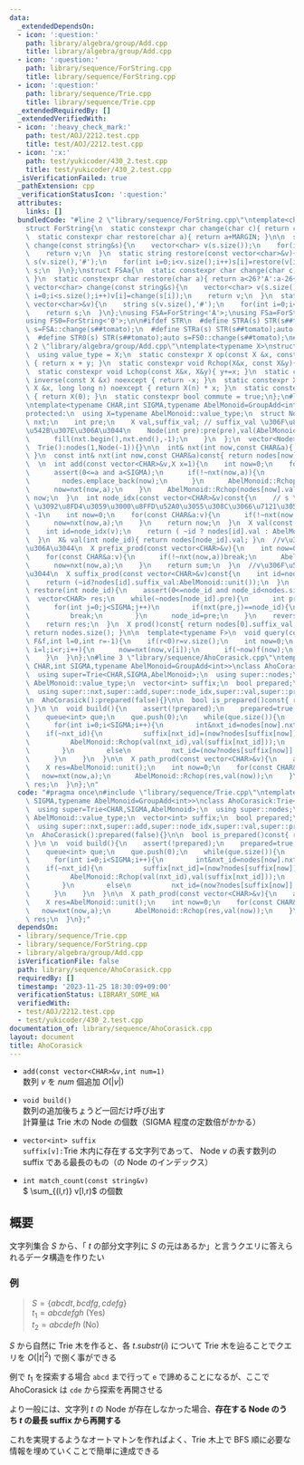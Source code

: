 ```yaml
---
data:
  _extendedDependsOn:
  - icon: ':question:'
    path: library/algebra/group/Add.cpp
    title: library/algebra/group/Add.cpp
  - icon: ':question:'
    path: library/sequence/ForString.cpp
    title: library/sequence/ForString.cpp
  - icon: ':question:'
    path: library/sequence/Trie.cpp
    title: library/sequence/Trie.cpp
  _extendedRequiredBy: []
  _extendedVerifiedWith:
  - icon: ':heavy_check_mark:'
    path: test/AOJ/2212.test.cpp
    title: test/AOJ/2212.test.cpp
  - icon: ':x:'
    path: test/yukicoder/430_2.test.cpp
    title: test/yukicoder/430_2.test.cpp
  _isVerificationFailed: true
  _pathExtension: cpp
  _verificationStatusIcon: ':question:'
  attributes:
    links: []
  bundledCode: "#line 2 \"library/sequence/ForString.cpp\"\ntemplate<char MARGIN>\n\
    struct ForString{\n  static constexpr char change(char c){ return c-MARGIN; }\n\
    \  static constexpr char restore(char a){ return a+MARGIN; }\n\n  static vector<char>\
    \ change(const string&s){\n    vector<char> v(s.size());\n    for(int i=0;i<s.size();i++)v[i]=change(s[i]);\n\
    \    return v;\n  }\n  static string restore(const vector<char>&v){\n    string\
    \ s(v.size(),'#');\n    for(int i=0;i<v.size();i++)s[i]=restore(v[i]);\n    return\
    \ s;\n  }\n};\nstruct FSAa{\n  static constexpr char change(char c){ return c<='Z'?c-'A':26+c-'a';\
    \ }\n  static constexpr char restore(char a){ return a<26?'A':a-26+'a'; }\n  static\
    \ vector<char> change(const string&s){\n    vector<char> v(s.size());\n    for(int\
    \ i=0;i<s.size();i++)v[i]=change(s[i]);\n    return v;\n  }\n  static string restore(const\
    \ vector<char>&v){\n    string s(v.size(),'#');\n    for(int i=0;i<v.size();i++)s[i]=restore(v[i]);\n\
    \    return s;\n  }\n};\nusing FSA=ForString<'A'>;\nusing FSa=ForString<'a'>;\n\
    using FS0=ForString<'0'>;\n\n#ifdef STR\n  #define STRA(s) STR(s##tomato);auto\
    \ s=FSA::change(s##tomato);\n  #define STRa(s) STR(s##tomato);auto s=FSa::change(s##tomato);\n\
    \  #define STR0(s) STR(s##tomato);auto s=FS0::change(s##tomato);\n#endif\n#line\
    \ 2 \"library/algebra/group/Add.cpp\"\ntemplate<typename X>\nstruct GroupAdd {\n\
    \  using value_type = X;\n  static constexpr X op(const X &x, const X &y) noexcept\
    \ { return x + y; }\n  static constexpr void Rchop(X&x, const X&y){ x+=y; }\n\
    \  static constexpr void Lchop(const X&x, X&y){ y+=x; }\n  static constexpr X\
    \ inverse(const X &x) noexcept { return -x; }\n  static constexpr X power(const\
    \ X &x, long long n) noexcept { return X(n) * x; }\n  static constexpr X unit()\
    \ { return X(0); }\n  static constexpr bool commute = true;\n};\n#line 4 \"library/sequence/Trie.cpp\"\
    \ntemplate<typename CHAR,int SIGMA,typename AbelMonoid=GroupAdd<int>>\nclass Trie{\n\
    protected:\n  using X=typename AbelMonoid::value_type;\n  struct Node{\n    array<int,SIGMA>\
    \ nxt;\n    int pre;\n    X val,suffix_val; // suffix_val \u306F\u81EA\u8EAB\u3092\
    \u542B\u307E\u306A\u3044\n    Node(int pre):pre(pre),val(AbelMonoid::unit()),suffix_val(AbelMonoid::unit()){\n\
    \      fill(nxt.begin(),nxt.end(),-1);\n    }\n  };\n  vector<Node> nodes;\npublic:\n\
    \  Trie():nodes(1,Node(-1)){}\n\n  int& nxt(int now,const CHAR&a){ return nodes[now].nxt[a];\
    \ }\n  const int& nxt(int now,const CHAR&a)const{ return nodes[now].nxt[a]; }\n\
    \  \n  int add(const vector<CHAR>&v,X x=1){\n    int now=0;\n    for(const CHAR&a:v){\n\
    \      assert(0<=a and a<SIGMA);\n      if(!~nxt(now,a)){\n        nxt(now,a)=nodes.size();\n\
    \        nodes.emplace_back(now);\n      }\n      AbelMonoid::Rchop(nodes[now].suffix_val,x);\n\
    \      now=nxt(now,a);\n    }\n    AbelMonoid::Rchop(nodes[now].val,x);\n    return\
    \ now;\n  }\n  int node_idx(const vector<CHAR>&v)const{\n    // s \u306E Node\
    \ \u3092\u8FD4\u3059\u3000\u8FFD\u52A0\u3055\u308C\u3066\u7121\u3051\u308C\u3070\
    \ -1\n    int now=0;\n    for(const CHAR&a:v){\n      if(!~nxt(now,a))return -1;\n\
    \      now=nxt(now,a);\n    }\n    return now;\n  }\n  X val(const vector<CHAR>&v){\n\
    \    int id=node_idx(v);\n    return ( ~id ? nodes[id].val : AbelMonoid::unit());\n\
    \  }\n  X& val(int node_id){ return nodes[node_id].val; }\n  //v\u306F\u542B\u307E\
    \u306A\u3044\n  X prefix_prod(const vector<CHAR>&v){\n    int now=0;\n    X sum=AbelMonoid::unit();\n\
    \    for(const CHAR&a:v){\n      if(!~nxt(now,a))break;\n      AbelMonoid::Rchop(sum,nodes[now].val);\n\
    \      now=nxt(now,a);\n    }\n    return sum;\n  }\n  //v\u306F\u542B\u307E\u306A\
    \u3044\n  X suffix_prod(const vector<CHAR>&v)const{\n    int id=node_idx(v);\n\
    \    return (~id?nodes[id].suffix_val:AbelMonoid::unit());\n  }\n  vector<CHAR>\
    \ restore(int node_id){\n    assert(0<=node_id and node_id<nodes.size());\n  \
    \  vector<CHAR> res;\n    while(~nodes[node_id].pre){\n      int pre=nodes[node_id].pre;\n\
    \      for(int j=0;j<SIGMA;j++)\n        if(nxt(pre,j)==node_id){\n          res.push_back(j);\n\
    \          break;\n        }\n      node_id=pre;\n    }\n    reverse(res.begin(),res.end());\n\
    \    return res;\n  }\n  X prod()const{ return nodes[0].suffix_val; }\n  int size()const{\
    \ return nodes.size(); }\n\n  template<typename F>\n  void query(const vector<CHAR>&v,const\
    \ F&f,int l=0,int r=-1){\n    if(r<0)r=v.size();\n    int now=0;\n    for(int\
    \ i=l;i<r;i++){\n      now=nxt(now,v[i]);\n      if(~now)f(now);\n      else break;\n\
    \    }\n  }\n};\n#line 3 \"library/sequence/AhoCorasick.cpp\"\ntemplate<typename\
    \ CHAR,int SIGMA,typename AbelMonoid=GroupAdd<int>>\nclass AhoCorasick:Trie<CHAR,SIGMA,AbelMonoid>{\n\
    \  using super=Trie<CHAR,SIGMA,AbelMonoid>;\n  using super::nodes;\n  using X=typename\
    \ AbelMonoid::value_type;\n  vector<int> suffix;\n  bool prepared;\npublic:\n\
    \  using super::nxt,super::add,super::node_idx,super::val,super::prefix_prod,super::suffix_prod,super::query,super::restore,super::prod,super::size;\n\
    \n  AhoCorasick():prepared(false){}\n\n  bool is_prepared()const{ return prepared;\
    \ }\n \n  void build(){\n    assert(!prepared);\n    prepared=true;\n    suffix.resize(nodes.size());\n\
    \    queue<int> que;\n    que.push(0);\n    while(que.size()){\n      int now=que.front();que.pop();\n\
    \      for(int i=0;i<SIGMA;i++){\n        int&nxt_id=nodes[now].nxt[i];\n    \
    \    if(~nxt_id){\n          suffix[nxt_id]=(now?nodes[suffix[now]].nxt[i]:0);\n\
    \          AbelMonoid::Rchop(val(nxt_id),val(suffix[nxt_id]));\n          que.push(nxt_id);\n\
    \        }\n        else\n          nxt_id=(now?nodes[suffix[now]].nxt[i]:0);\n\
    \      }\n    }\n  }\n\n  X path_prod(const vector<CHAR>&v){\n    assert(prepared);\n\
    \    X res=AbelMonoid::unit();\n    int now=0;\n    for(const CHAR&a:v){\n   \
    \   now=nxt(now,a);\n      AbelMonoid::Rchop(res,val(now));\n    }\n    return\
    \ res;\n  }\n};\n"
  code: "#pragma once\n#include \"library/sequence/Trie.cpp\"\ntemplate<typename CHAR,int\
    \ SIGMA,typename AbelMonoid=GroupAdd<int>>\nclass AhoCorasick:Trie<CHAR,SIGMA,AbelMonoid>{\n\
    \  using super=Trie<CHAR,SIGMA,AbelMonoid>;\n  using super::nodes;\n  using X=typename\
    \ AbelMonoid::value_type;\n  vector<int> suffix;\n  bool prepared;\npublic:\n\
    \  using super::nxt,super::add,super::node_idx,super::val,super::prefix_prod,super::suffix_prod,super::query,super::restore,super::prod,super::size;\n\
    \n  AhoCorasick():prepared(false){}\n\n  bool is_prepared()const{ return prepared;\
    \ }\n \n  void build(){\n    assert(!prepared);\n    prepared=true;\n    suffix.resize(nodes.size());\n\
    \    queue<int> que;\n    que.push(0);\n    while(que.size()){\n      int now=que.front();que.pop();\n\
    \      for(int i=0;i<SIGMA;i++){\n        int&nxt_id=nodes[now].nxt[i];\n    \
    \    if(~nxt_id){\n          suffix[nxt_id]=(now?nodes[suffix[now]].nxt[i]:0);\n\
    \          AbelMonoid::Rchop(val(nxt_id),val(suffix[nxt_id]));\n          que.push(nxt_id);\n\
    \        }\n        else\n          nxt_id=(now?nodes[suffix[now]].nxt[i]:0);\n\
    \      }\n    }\n  }\n\n  X path_prod(const vector<CHAR>&v){\n    assert(prepared);\n\
    \    X res=AbelMonoid::unit();\n    int now=0;\n    for(const CHAR&a:v){\n   \
    \   now=nxt(now,a);\n      AbelMonoid::Rchop(res,val(now));\n    }\n    return\
    \ res;\n  }\n};"
  dependsOn:
  - library/sequence/Trie.cpp
  - library/sequence/ForString.cpp
  - library/algebra/group/Add.cpp
  isVerificationFile: false
  path: library/sequence/AhoCorasick.cpp
  requiredBy: []
  timestamp: '2023-11-25 18:30:09+09:00'
  verificationStatus: LIBRARY_SOME_WA
  verifiedWith:
  - test/AOJ/2212.test.cpp
  - test/yukicoder/430_2.test.cpp
documentation_of: library/sequence/AhoCorasick.cpp
layout: document
title: AhoCorasick
---
```

* ```add(const vector<CHAR>&v,int num=1)```  
数列 $v$ を $num$ 個追加
$O(|v|)$

* ```void build()```  
数列の追加後ちょうど一回だけ呼び出す  
計算量は Trie 木の Node の個数（SIGMA 程度の定数倍がかかる）

* ```vector<int> suffix```  
```suffix[v]:```Trie 木内に存在する文字列であって、 Node $v$ の表す数列の suffix である最長のもの（の Node のインデックス）

* ```int match_count(const string&v)```  
$ \sum_{(l,r)} v[l,r)$ の個数 

## 概要
文字列集合 $S$ から、「 $t$ の部分文字列に $S$ の元はあるか」と言うクエリに答えられるデータ構造を作りたい  

### 例
>$S=\{abcdt,bcdfg,cdefg\}$  
>$t_1=abcdefgh$ (Yes)  
>$t_2=abcdefh$ (No)  


$S$ から自然に Trie 木を作ると、各 $t.substr(i)$ について Trie 木を辿ることでクエリを $O(|t|^2)$ で捌く事ができる  

例で $t_1$ を探索する場合 ```abcd``` まで行って ```e``` で諦めることになるが、ここで AhoCorasick は ```cde``` から探索を再開させる

より一般には、文字列 $t$ の Node が存在しなかった場合、**存在する Node のうち $t$ の最長 suffix から再開する**  

これを実現するようなオートマトンを作ればよく、Trie 木上で BFS 順に必要な情報を埋めていくことで簡単に達成できる